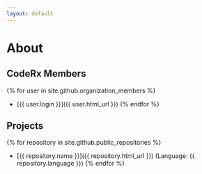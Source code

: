 ```yaml
---
layout: default
---
```

# About

## CodeRx Members
{% for user in site.github.organization_members %}
  * [{{ user.login }}]({{ user.html_url }})
{% endfor %}

## Projects
{% for repository in site.github.public_repositories %}
  * [{{ repository.name }}]({{ repository.html_url }}) (Language: {{ repository.language }})
{% endfor %}


<script>
{% for repository in site.github.public_repositories %}
   console.log({{ repository }})
{% endfor %}
 
</script>
